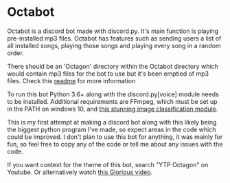 # Octabot
Octabot is a discord bot made with discord.py. It's main function is playing pre-installed mp3 files.
Octabot has features such as sending users a list of all installed songs, playing those songs and playing every song in a random order. 

There should be an 'Octagon' directory within the Octabot directory which would contain mp3 files for the bot to use but it's been emptied of mp3 files. Check this [readme](https://github.com/Sirspam/Octabot/blob/master/Octabot/Octagon/README.txt) for more information

To run this bot Python 3.6+ along with the discord.py[voice] module needs to be installed. 
Additional requirements are FFmpeg, which must be set up in the PATH on windows 10, and [this stunning image classification module](https://github.com/Cloud11665/Octagon).

This is my first attempt at making a discord bot along with this likely being the biggest python program I've made, so expect areas in the code which could be improved.
I don't plan to use this bot for anything, it was mainly for fun, so feel free to copy any of the code or tell me about any issues with the code.

If you want context for the theme of this bot, search "YTP Octagon" on Youtube. Or alternatively watch [this Glorious video](https://www.youtube.com/watch?v=ddWJatRxfz8).